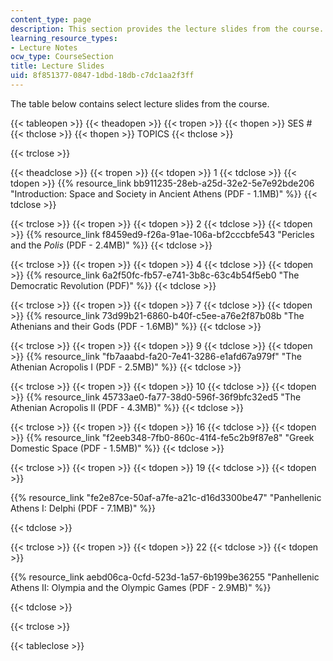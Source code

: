 ```yaml
---
content_type: page
description: This section provides the lecture slides from the course.
learning_resource_types:
- Lecture Notes
ocw_type: CourseSection
title: Lecture Slides
uid: 8f851377-0847-1dbd-18db-c7dc1aa2f3ff
---
```


The table below contains select lecture slides from the course.

{{< tableopen >}}
{{< theadopen >}}
{{< tropen >}}
{{< thopen >}}
SES #
{{< thclose >}}
{{< thopen >}}
TOPICS
{{< thclose >}}

{{< trclose >}}

{{< theadclose >}}
{{< tropen >}}
{{< tdopen >}}
1
{{< tdclose >}}
{{< tdopen >}}
{{% resource_link bb911235-28eb-a25d-32e2-5e7e92bde206 "Introduction: Space and Society in Ancient Athens (PDF - 1.1MB)" %}}
{{< tdclose >}}

{{< trclose >}}
{{< tropen >}}
{{< tdopen >}}
2
{{< tdclose >}}
{{< tdopen >}}
{{% resource_link f8459ed9-f26a-91ae-106a-bf2cccbfe543 "Pericles and the _Polis_ (PDF - 2.4MB)" %}}
{{< tdclose >}}

{{< trclose >}}
{{< tropen >}}
{{< tdopen >}}
4
{{< tdclose >}}
{{< tdopen >}}
{{% resource_link 6a2f50fc-fb57-e741-3b8c-63c4b54f5eb0 "The Democratic Revolution (PDF)" %}}
{{< tdclose >}}

{{< trclose >}}
{{< tropen >}}
{{< tdopen >}}
7
{{< tdclose >}}
{{< tdopen >}}
{{% resource_link 73d99b21-6860-b40f-c5ee-a76e2f87b08b "The Athenians and their Gods (PDF - 1.6MB)" %}}
{{< tdclose >}}

{{< trclose >}}
{{< tropen >}}
{{< tdopen >}}
9
{{< tdclose >}}
{{< tdopen >}}
{{% resource_link "fb7aaabd-fa20-7e41-3286-e1afd67a979f" "The Athenian Acropolis I (PDF - 2.5MB)" %}}
{{< tdclose >}}

{{< trclose >}}
{{< tropen >}}
{{< tdopen >}}
10
{{< tdclose >}}
{{< tdopen >}}
{{% resource_link 45733ae0-fa77-38d0-596f-36f9bfc32ed5 "The Athenian Acropolis II (PDF - 4.3MB)" %}}
{{< tdclose >}}

{{< trclose >}}
{{< tropen >}}
{{< tdopen >}}
16
{{< tdclose >}}
{{< tdopen >}}
{{% resource_link "f2eeb348-7fb0-860c-41f4-fe5c2b9f87e8" "Greek Domestic Space (PDF - 1.5MB)" %}}
{{< tdclose >}}

{{< trclose >}}
{{< tropen >}}
{{< tdopen >}}
19
{{< tdclose >}}
{{< tdopen >}}


{{% resource_link "fe2e87ce-50af-a7fe-a21c-d16d3300be47" "Panhellenic Athens I: Delphi (PDF - 7.1MB)" %}}


{{< tdclose >}}

{{< trclose >}}
{{< tropen >}}
{{< tdopen >}}
22
{{< tdclose >}}
{{< tdopen >}}


{{% resource_link aebd06ca-0cfd-523d-1a57-6b199be36255 "Panhellenic Athens II: Olympia and the Olympic Games (PDF - 2.9MB)" %}}


{{< tdclose >}}

{{< trclose >}}

{{< tableclose >}}